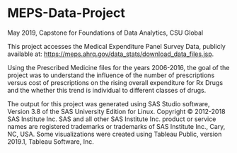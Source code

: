 # MEPS-Data-Project
May 2019, Capstone for Foundations of Data Analytics, CSU Global

This project accesses the Medical Expenditure Panel Survey Data, publicly available at: https://meps.ahrq.gov/data_stats/download_data_files.jsp.

Using the Prescribed Medicine files for the years 2006-2016, the goal of the project was to understand the influence of the number of prescriptions versus cost of prescriptions on the rising overall expenditure for Rx Drugs and the whether this trend is individual to different classes of drugs.

The output for this project was generated using SAS Studio software, Version 3.8 of the SAS University Edition for Linux. Copyright © 2012-2018 SAS Institute Inc. SAS and all other SAS Institute Inc. product or service names are registered trademarks or trademarks of SAS Institute Inc., Cary, NC, USA.  Some visualizations were created using Tableau Public, version 2019.1, Tableau Software, Inc.
